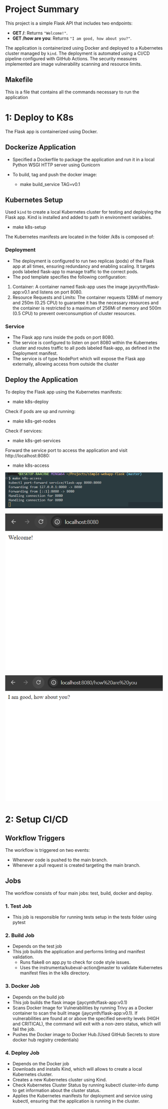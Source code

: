 # Project Summary

This project is a simple Flask API that includes two endpoints:
- **GET /**: Returns `"Welcome!"`.
- **GET /how are you**: Returns `"I am good, how about you?"`.

The application is containerized using Docker and deployed to a Kubernetes cluster managed by `kind`. The deployment is automated using a CI/CD pipeline configured with GitHub Actions.
The security measures implemented are image vulnerability scanning and resource limits.

## Makefile
This is a file that contains all the commands necessary to run the application


# 1: Deploy to K8s
The Flask app is containerized using Docker. 

## Dockerize Application 
- Specified a Dockerfile to package the application and run it in a local Python WSGI HTTP server using Gunicorn

- To build, tag and push the docker image:
  - make build_service TAG=v0.1
  

## Kubernetes Setup 

Used `kind` to create a local Kubernetes cluster for testing and deploying the Flask app. Kind is installed and added to path in environment variables.
  - make k8s-setup

The Kubernetes manifests are located in the folder /k8s is composed of:

### **Deployment** 
- The deployment is configured to run two replicas (pods) of the Flask app at all times, ensuring redundancy and enabling scaling. It targets pods labeled flask-app to manage traffic to the correct pods.
- The pod template specifies the following configuration:
 1. Container: A container named flask-app uses the image jaycynth/flask-app:v0.1 and listens on port 8080.
 2. Resource Requests and Limits: The container requests 128Mi of memory and 250m (0.25 CPU) to guarantee it has the necessary resources and the container is restricted to a maximum of 256Mi of memory and 500m (0.5 CPU) to prevent overconsumption of cluster resources.


### **Service**
- The Flask app runs inside the pods on port 8080. 
- The service is configured to listen on port 8080 within the Kubernetes cluster and routes traffic to all pods labeled flask-app, as defined in the Deployment manifest. 
- The service is of type NodePort which will expose the Flask app externally, allowing access from outside the cluster


## Deploy the Application
To deploy the Flask app using the Kubernetes manifests:
- make k8s-deploy

Check if pods are up and running:
- make k8s-get-nodes

Check if services:
- make k8s-get-services

Forward the service port to access the application and visit http://localhost:8080:
- make k8s-access


![screenshot](screenshots/k8s-access-command.png)

![screenshot](screenshots/service-running.png)

![screenshot](screenshots/service-running-2.png)


# 2: Setup CI/CD

## Workflow Triggers
The workflow is triggered on two events:
- Whenever code is pushed to the main branch.
- Whenever a pull request is created targeting the main branch.

## Jobs
The workflow consists of four main jobs: test, build, docker and deploy.

### 1. Test Job
- This job is responsible for running tests setup in the tests folder using pytest

### 2. Build Job
- Depends on the test job
- This job builds the application and performs linting and manifest validation.
    - Runs flake8 on app.py to check for code style issues.
    - Uses the instrumenta/kubeval-action@master to validate Kubernetes manifest files in the k8s directory.

### 3. Docker Job
- Depends on the build job
- This job builds the flask image (jaycynth/flask-app:v0.1)
- Scans Docker Image for Vulnerabilities by running Trivy as a Docker container to scan the built image (jaycynth/flask-app:v0.1).
  If vulnerabilities are found at or above the specified severity levels (HIGH and CRITICAL), the command will exit with a non-zero status, which will fail the job.
- Pushes the Docker image to Docker Hub.(Used GitHub Secrets to store docker hub registry credentials)

### 4. Deploy Job
- Depends on the Docker job
- Downloads and installs Kind, which will allows to create a local Kubernetes cluster.
- Creates a new Kubernetes cluster using Kind.
- Check Kubernetes Cluster Status by running kubectl cluster-info dump to get information about the cluster status.
- Applies the Kubernetes manifests for deployment and service using kubectl, ensuring that the application is running in the cluster.






